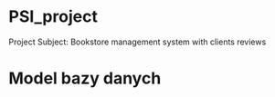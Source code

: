 # PSI_project 
Project Subject: Bookstore management system with clients reviews 
# Model bazy danych
